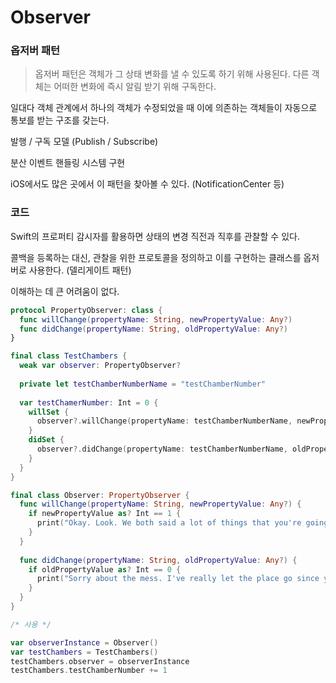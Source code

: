 # Observer

### 옵저버 패턴

> 옵저버 패턴은 객체가 그 상태 변화를 낼 수 있도록 하기 위해 사용된다. 다른 객체는 어떠한 변화에 즉시 알림 받기 위해 구독한다.

일대다 객체 관계에서 하나의 객체가 수정되었을 때 이에 의존하는 객체들이 자동으로 통보를 받는 구조를 갖는다.

발행 / 구독 모델 (Publish / Subscribe)

분산 이벤트 핸들링 시스템 구현

iOS에서도 많은 곳에서 이 패턴을 찾아볼 수 있다. (NotificationCenter 등)

### 코드

Swift의 프로퍼티 감시자를 활용하면 상태의 변경 직전과 직후를 관찰할 수 있다.

콜백을 등록하는 대신, 관찰을 위한 프로토콜을 정의하고 이를 구현하는 클래스를 옵저버로 사용한다. (델리게이트 패턴)

이해하는 데 큰 어려움이 없다.

```swift
protocol PropertyObserver: class {
  func willChange(propertyName: String, newPropertyValue: Any?)
  func didChange(propertyName: String, oldPropertyValue: Any?)
}

final class TestChambers {
  weak var observer: PropertyObserver?
  
  private let testChamberNumberName = "testChamberNumber"
  
  var testChamerNumber: Int = 0 {
    willSet {
      observer?.willChange(propertyName: testChamberNumberName, newPropertyValue: newValue)
    }
    didSet {
      observer?.didChange(propertyName: testChamberNumberName, oldPropertyValue: oldValue)
    }
  }
}

final class Observer: PropertyObserver {
  func willChange(propertyName: String, newPropertyValue: Any?) {
    if newPropertyValue as? Int == 1 {
      print("Okay. Look. We both said a lot of things that you're going to regret.")
    }
  }
  
  func didChange(propertyName: String, oldPropertyValue: Any?) {
    if oldPropertyValue as? Int == 0 {
      print("Sorry about the mess. I've really let the place go since you killed me.")
    }
  }
}

/* 사용 */

var observerInstance = Observer()
var testChambers = TestChambers()
testChambers.observer = observerInstance
testChambers.testChamberNumber += 1
```